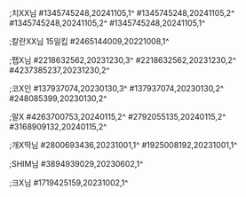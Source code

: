 ;치XX님
#1345745248,20241105,1^
#1345745248,20241105,2^
#1345745248,20241105,2^
#1345745248,20241105,1^

;칼란XX님 15일킵
#2465144009,20221008,1^

;팹X님
#2218632562,20231230,3^
#2218632562,20231230,2^
#4237385237,20231230,2^

;코X인
#137937074,20230130,3^
#137937074,20230130,2^
#248085399,20230130,2^

;말X
#4263700753,20240115,2^
#2792055135,20240115,2^
#3168909132,20240115,2^

;개X딱님
#2800693436,20231001,1^
#1925008192,20231001,1^

;SHIM님
#3894939029,20230602,1^

;크X님
#1719425159,20231002,1^
